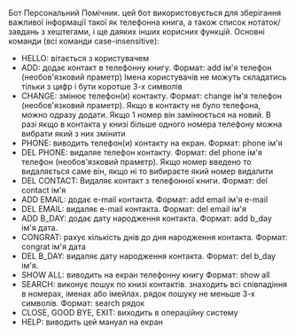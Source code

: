 Бот Персональний Помічник.
цей бот використовується для зберігання важливої інформації такої як телефонна книга, а також список нотаток/завдань з хештегами, і ще даяких інших корисних функцій.
Основні команди (всі команди сase-insensitive):
- HELLO: вітається з користувачем
- ADD: додає контакт в телефонну книгу. Формат: add ім'я телефон (необов'язковий праметр)
Імена користувачів не можуть складатись тільки з цифр і бути коротше  3-х символів
- CHANGE: змінює телефон(и) контакту. Формат: change ім'я телефон (необов'язковий праметр). Якщо в контакту не було телефона, можно одразу додати. Якщо 1 номер він замінюється на новий. В разі якщо в контакта у книзі більше одного номера телефону можна вибрати який з них змінити
- PHONE: виводить телефон(и) контакту на екран. Формат: phone ім'я
- DEL PHONE: видаляе телефон контакту. Формат: del phone ім'я телефон (необов'язковий праметр). Якщо номер введено то видаляється саме він, якщо ні то вибираєте який номер видалити
- DEL CONTACT: Видаляє контакт з телефонної книги. Формат: del contact ім'я
- ADD EMAIL: додає e-mail контакта. Формат: add email ім'я e-mail
- DEL EMAIL: видаляє e-mail контакта. Формат: del email ім'я
- ADD B_DAY: додає дату народження контакта. Формат: add b_day ім'я дата.
- CONGRAT: рахує кількість днів до дня народження контакта.  Формат: congrat ім'я дата
- DEL B_DAY: видаляє дату народження контакта. Формат: del b_day ім'я.
- SHOW ALL: виводить на екран телефонну книгу Формат: show all
- SEARCH: виконує пошук по книзі контактів. знаходить всі співпадіння в номерах, іменах або імейлах. рядок пошуку не меньше 3-х символів. Формат: search рядок
- CLOSE, GOOD BYE, EXIT: виходить в операційну систему
- HELP: виводить цей мануал на екран